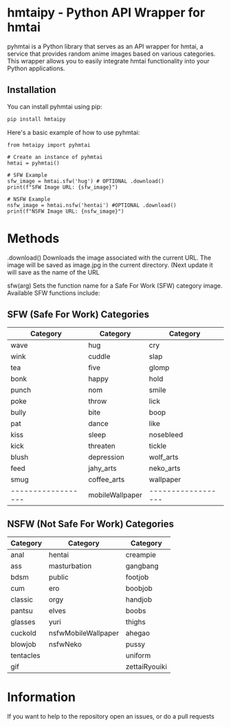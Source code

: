 # hmtaipy - Python API Wrapper for hmtai

pyhmtai is a Python library that serves as an API wrapper for hmtai, a service that provides random anime images based on various categories. This wrapper allows you to easily integrate hmtai functionality into your Python applications.

## Installation

You can install pyhmtai using pip:

```bash
pip install hmtaipy
```
Here's a basic example of how to use pyhmtai:
```
from hmtaipy import pyhmtai

# Create an instance of pyhmtai
hmtai = pyhmtai()

# SFW Example
sfw_image = hmtai.sfw('hug') # OPTIONAL .download()
print(f"SFW Image URL: {sfw_image}")

# NSFW Example
nsfw_image = hmtai.nsfw('hentai') #OPTIONAL .download()
print(f"NSFW Image URL: {nsfw_image}")
```

# Methods
.download()
Downloads the image associated with the current URL. The image will be saved as image.jpg in the current directory. (Next update it will save as the name of the URL

sfw(arg)
Sets the function name for a Safe For Work (SFW) category image. Available SFW functions include:


## SFW (Safe For Work) Categories

| Category         | Category         | Category         |
|------------------|------------------|------------------|
| wave             | hug              | cry              |
| wink             | cuddle           | slap             |
| tea              | five             | glomp            |
| bonk             | happy            | hold             |
| punch            | nom              | smile            |
| poke             | throw            | lick             |
| bully            | bite             | boop             |
| pat              | dance            | like             |
| kiss             | sleep            | nosebleed        |
| kick             | threaten         | tickle           |
| blush            | depression       | wolf_arts        |
| feed             | jahy_arts        | neko_arts        |
| smug             | coffee_arts      | wallpaper        |
|------------------| mobileWallpaper  |------------------|

## NSFW (Not Safe For Work) Categories

| Category         | Category         | Category         |
|------------------|------------------|------------------|
| anal             | hentai           | creampie         |
| ass              | masturbation     | gangbang         |
| bdsm             | public           | footjob          |
| cum              | ero              | boobjob          |
| classic          | orgy             | handjob          |
| pantsu           | elves            | boobs            |
| glasses          | yuri             | thighs           |
| cuckold          | nsfwMobileWallpaper                 | ahegao           |
| blowjob          | nsfwNeko                 | pussy            |
| tentacles        |                  | uniform          |
| gif              |                  | zettaiRyouiki    |

# Information

If you want to help to the repository open an issues, or do a pull requests 
